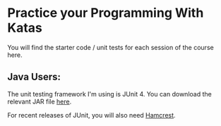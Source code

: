 # Practice your Programming With Katas

You will find the starter code / unit tests for each session of the course here.

## Java Users:

The unit testing framework I'm using is JUnit 4. You can download the relevant JAR file [here](https://github.com/junit-team/junit4/releases/tag/r4.12).

For recent releases of JUnit, you will also need [Hamcrest](https://search.maven.org/remotecontent?filepath=org/hamcrest/hamcrest/2.1/hamcrest-2.1.jar).
